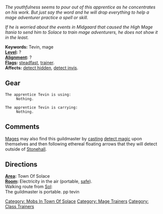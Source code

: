 *The youthfulness seems to pour out of this apprentice as he
concentrates on his work. But just say the word and he will drop
everything to help a mage adventurer practice a spell or skill.*

*If he is worried about the events in Midgaard that caused the High Mage
Itania to send him to Solace to train mage adventurers, he does not show
it in the least.*

**Keywords:** Tevin, mage  
**[Level](Level "wikilink"):** ?  
**[Alignment](Alignment "wikilink"):** ?  
**[Flags](:Category:_Mob_Types "wikilink"):**
[steadfast](Sentinel_Mobs "wikilink"),
[trainer](:Category:_Trainers "wikilink").  
**Affects:** [detect hidden](Detect_Hidden "wikilink"), [detect
invis](Detect_Invis "wikilink").  

## Gear

`The apprentice Tevin is using:`  
`     Nothing.`

`The apprentice Tevin is carrying:`  
`     Nothing.`

## Comments

[Mages](:Category:_Mages "wikilink") may also find this guildmaster by
[casting](Cast "wikilink") [detect magic](Detect_Magic "wikilink") upon
themselves and then following ethereal floating arrows that they will
detect outside of [Stonehall](:Category:_Stonehall "wikilink").

## Directions

**[Area](:Category:_Areas "wikilink"):** Town Of Solace  
**[Room](:Category:_Rooms "wikilink"):** Electricity in the air
(portable, [safe](Safe_Rooms "wikilink")).  
Walking route from [Sol](Sol "wikilink"):  
The guildmaster is portable. pp tevin  

[Category: Mobs In Town Of
Solace](Category:_Mobs_In_Town_Of_Solace "wikilink") [Category: Mage
Trainers](Category:_Mage_Trainers "wikilink") [Category: Class
Trainers](Category:_Class_Trainers "wikilink")
